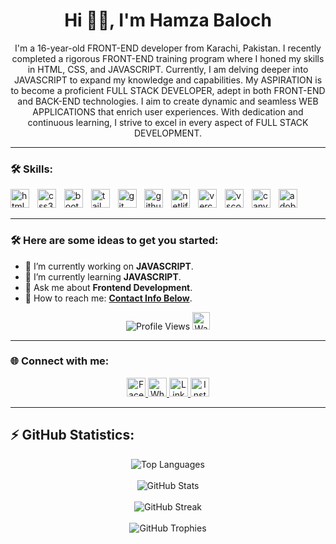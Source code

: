 <h1 align="center">Hi 👋🏻, I'm Hamza Baloch</h1>

<p align="center">
  I'm a 16-year-old FRONT-END developer from Karachi, Pakistan. I recently completed a rigorous FRONT-END training program where I honed my skills in HTML, CSS, and JAVASCRIPT. Currently, I am delving deeper into JAVASCRIPT to expand my knowledge and capabilities. My ASPIRATION is to become a proficient FULL STACK DEVELOPER, adept in both FRONT-END and BACK-END technologies. I aim to create dynamic and seamless WEB APPLICATIONS that enrich user experiences. With dedication and continuous learning, I strive to excel in every aspect of FULL STACK DEVELOPMENT.
</p>

---

### 🛠️ Skills:

<div align="left">
  <img src="https://img.shields.io/badge/HTML5-E34F26?logo=html5&logoColor=white&style=for-the-badge" height="30" alt="html5 logo"  />
  <img width="5" />
  <img src="https://img.shields.io/badge/CSS3-1572B6?logo=css3&logoColor=white&style=for-the-badge" height="30" alt="css3 logo"  />
  <img width="5" />
  <img src="https://img.shields.io/badge/Bootstrap-7952B3?logo=bootstrap&logoColor=white&style=for-the-badge" height="30" alt="bootstrap logo"  />
  <img width="5" />
  <img src="https://img.shields.io/badge/Tailwind CSS-06B6D4?logo=tailwindcss&logoColor=black&style=for-the-badge" height="30" alt="tailwindcss logo"  />
  <img width="5" />
  <img src="https://img.shields.io/badge/Git-F05032?logo=git&logoColor=white&style=for-the-badge" height="30" alt="git logo"  />
  <img width="5" />
  <img src="https://img.shields.io/badge/GitHub-181717?logo=github&logoColor=white&style=for-the-badge" height="30" alt="github logo"  />
  <img width="5" />
  <img src="https://img.shields.io/badge/Netlify-00C7B7?logo=netlify&logoColor=black&style=for-the-badge" height="30" alt="netlify logo"  />
  <img width="5" />
  <img src="https://img.shields.io/badge/Vercel-000000?logo=vercel&logoColor=white&style=for-the-badge" height="30" alt="vercel logo"  />
  <img width="5" />
  <img src="https://img.shields.io/badge/Visual Studio Code-007ACC?logo=visualstudiocode&logoColor=white&style=for-the-badge" height="30" alt="vscode logo"  />
  <img width="5" />
  <img src="https://img.shields.io/badge/Canva-00C4CC?logo=canva&logoColor=black&style=for-the-badge" height="30" alt="canva logo"  />
  <img width="5" />
  <img src="https://img.shields.io/badge/Adobe Illustrator-FF9A00?logo=adobeillustrator&logoColor=black&style=for-the-badge" height="30" alt="adobeillustrator logo"  />
</div>

---

### 🛠️ Here are some ideas to get you started:

- 🔭 I’m currently working on **JAVASCRIPT**.
- 🌱 I’m currently learning **JAVASCRIPT**.
- 💬 Ask me about **Frontend Development**.
- 📧 How to reach me: **[Contact Info Below](#%f0%9f%8c%90-connect-with-me)**.

<div align="center">
  <img src="https://komarev.com/ghpvc/?username=Hamzabaloch08&label=Profile%20views&color=0e75b6&style=for-the-badge" alt="Profile Views" />
  <a href="https://wakatime.com/@018e156a-97fe-4052-9550-7a4c5bc45f92" target="_blank">
    <img src="https://wakatime.com/badge/user/018e156a-97fe-4052-9550-7a4c5bc45f92.svg" alt="WakaTime Stats" height="28" />
  </a>
</div>

---

### 🌐 Connect with me:

<div align="center">
  <a href="https://www.facebook.com/hb.07x/" target="_blank">
    <img src="https://img.shields.io/static/v1?message=Facebook&logo=facebook&label=&color=1877F2&logoColor=white&labelColor=&style=for-the-badge" height="30" alt="Facebook logo" />
  </a>
  <a href="https://wa.me/923322279406" target="_blank">
    <img src="https://img.shields.io/static/v1?message=WhatsApp&logo=whatsapp&label=&color=25D366&logoColor=white&labelColor=&style=for-the-badge" height="30" alt="WhatsApp logo" />
  </a>
  
  <a href="https://www.linkedin.com/in/hamza-baloxh08/" target="_blank">
    <img src="https://img.shields.io/static/v1?message=LinkedIn&logo=linkedin&label=&color=0077B5&logoColor=white&labelColor=&style=for-the-badge" height="30" alt="LinkedIn logo" />
  </a>
  <a href="https://www.instagram.com/hb._07x/" target="_blank">
    <img src="https://img.shields.io/static/v1?message=Instagram&logo=instagram&label=&color=E4405F&logoColor=white&labelColor=&style=for-the-badge" height="30" alt="Instagram logo" />
  </a>
</div>

---

## ⚡ GitHub Statistics:

<div align="center">
  <img src="https://github-readme-stats.vercel.app/api/top-langs/?username=Hamzabaloch08&theme=dark&hide_border=false&include_all_commits=true&count_private=true&layout=compact" alt="Top Languages" />
  <br><br>
  <img src="https://github-readme-stats.vercel.app/api?username=Hamzabaloch08&show_icons=true&locale=en&count_private=true&theme=dark" alt="GitHub Stats" />
  <br><br>
  <img src="https://github-readme-streak-stats.herokuapp.com/?user=Hamzabaloch08&theme=dark" alt="GitHub Streak" />
  <br><br>
  <img src="https://github-profile-trophy.vercel.app/?username=Hamzabaloch08&theme=darkhub" alt="GitHub Trophies" />
</div>




 
